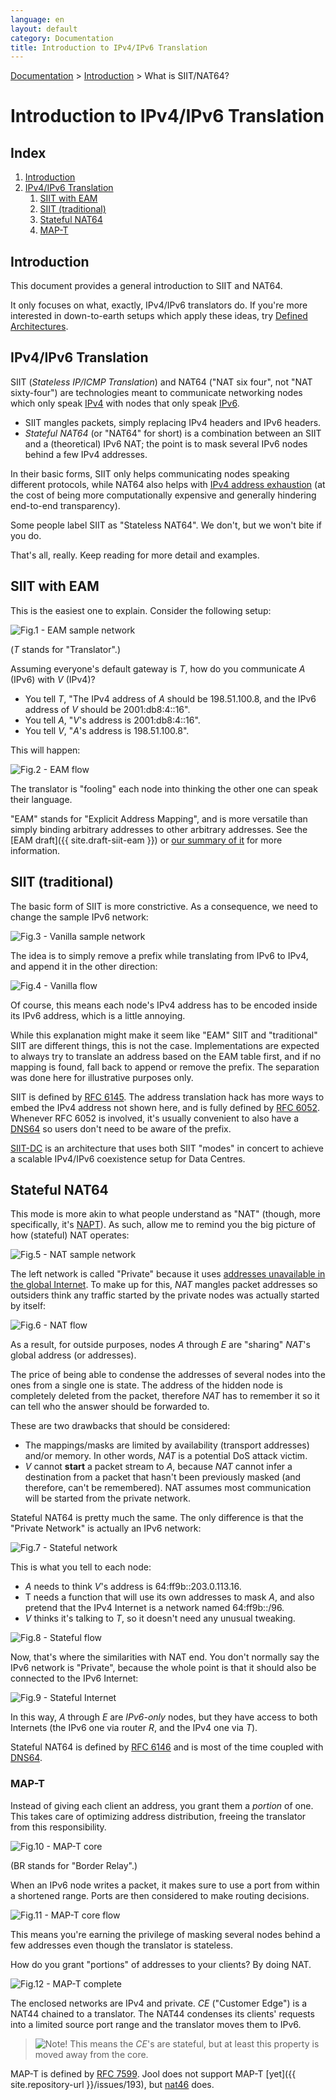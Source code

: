 ```yaml
---
language: en
layout: default
category: Documentation
title: Introduction to IPv4/IPv6 Translation
---
```


[Documentation](documentation.html) > [Introduction](documentation.html#introduction) > What is SIIT/NAT64?

# Introduction to IPv4/IPv6 Translation

## Index

1. [Introduction](#introduction)
2. [IPv4/IPv6 Translation](#ipv4ipv6-translation)
   1. [SIIT with EAM](#siit-with-eam)
   2. [SIIT (traditional)](#siit-traditional)
   3. [Stateful NAT64](#stateful-nat64)
   4. [MAP-T](#map-t)

## Introduction

This document provides a general introduction to SIIT and NAT64.

It only focuses on what, exactly, IPv4/IPv6 translators do. If you're more interested in down-to-earth setups which apply these ideas, try [Defined Architectures](documentation.html#defined-architectures).

## IPv4/IPv6 Translation

SIIT (_Stateless IP/ICMP Translation_) and NAT64 ("NAT six four", not "NAT sixty-four") are technologies meant to communicate networking nodes which only speak [IPv4](http://en.wikipedia.org/wiki/IPv4) with nodes that only speak [IPv6](http://en.wikipedia.org/wiki/IPv6).

- SIIT mangles packets, simply replacing IPv4 headers and IPv6 headers.
- _Stateful NAT64_ (or "NAT64" for short) is a combination between an SIIT and a (theoretical) IPv6 NAT; the point is to mask several IPv6 nodes behind a few IPv4 addresses.

In their basic forms, SIIT only helps communicating nodes speaking different protocols, while NAT64 also helps with [IPv4 address exhaustion](http://en.wikipedia.org/wiki/IPv4_address_exhaustion) (at the cost of being more computationally expensive and generally hindering end-to-end transparency).

Some people label SIIT as "Stateless NAT64". We don't, but we won't bite if you do.

That's all, really. Keep reading for more detail and examples.

## SIIT with EAM

This is the easiest one to explain. Consider the following setup:

![Fig.1 - EAM sample network](../images/network/eam.svg)

(_T_ stands for "Translator".)

Assuming everyone's default gateway is _T_, how do you communicate _A_ (IPv6) with _V_ (IPv4)?

- You tell _T_, "The IPv4 address of _A_ should be 198.51.100.8, and the IPv6 address of _V_ should be 2001:db8:4::16".
- You tell _A_, "_V_'s address is 2001:db8:4::16".
- You tell _V_, "_A_'s address is 198.51.100.8".

This will happen:

![Fig.2 - EAM flow](../images/flow/eam-en.svg)

The translator is "fooling" each node into thinking the other one can speak their language.

"EAM" stands for "Explicit Address Mapping", and is more versatile than simply binding arbitrary addresses to other arbitrary addresses. See the [EAM draft]({{ site.draft-siit-eam }}) or [our summary of it](eamt.html) for more information.

## SIIT (traditional)

The basic form of SIIT is more constrictive. As a consequence, we need to change the sample IPv6 network:

![Fig.3 - Vanilla sample network](../images/network/vanilla.svg)

The idea is to simply remove a prefix while translating from IPv6 to IPv4, and append it in the other direction:

![Fig.4 - Vanilla flow](../images/flow/vanilla-en.svg)

Of course, this means each node's IPv4 address has to be encoded inside its IPv6 address, which is a little annoying.

While this explanation might make it seem like "EAM" SIIT and "traditional" SIIT are different things, this is not the case. Implementations are expected to always try to translate an address based on the EAM table first, and if no mapping is found, fall back to append or remove the prefix. The separation was done here for illustrative purposes only.

SIIT is defined by [RFC 6145](http://tools.ietf.org/html/rfc6145). The address translation hack has more ways to embed the IPv4 address not shown here, and is fully defined by [RFC 6052](http://tools.ietf.org/html/rfc6052). Whenever RFC 6052 is involved, it's usually convenient to also have a [DNS64](dns64.html) so users don't need to be aware of the prefix.

[SIIT-DC](siit-dc.html) is an architecture that uses both SIIT "modes" in concert to achieve a scalable IPv4/IPv6 coexistence setup for Data Centres.

## Stateful NAT64

This mode is more akin to what people understand as "NAT" (though, more specifically, it's [NAPT](https://tools.ietf.org/html/rfc2663#section-4.1.2)). As such, allow me to remind you the big picture of how (stateful) NAT operates:

![Fig.5 - NAT sample network](../images/network/nat-en.svg)

The left network is called "Private" because it uses [addresses unavailable in the global Internet](http://en.wikipedia.org/wiki/Private_network). To make up for this, _NAT_ mangles packet addresses so outsiders think any traffic started by the private nodes was actually started by itself:

![Fig.6 - NAT flow](../images/flow/nat-en.svg)

As a result, for outside purposes, nodes _A_ through _E_ are "sharing" _NAT_'s global address (or addresses).

The price of being able to condense the addresses of several nodes into the ones from a single one is state. The address of the hidden node is completely deleted from the packet, therefore _NAT_ has to remember it so it can tell who the answer should be forwarded to.

These are two drawbacks that should be considered:

- The mappings/masks are limited by availability (transport addresses) and/or memory. In other words, _NAT_ is a potential DoS attack victim.
- _V_ cannot **start** a packet stream to _A_, because _NAT_ cannot infer a destination from a packet that hasn't been previously masked (and therefore, can't be remembered). NAT assumes most communication will be started from the private network.

Stateful NAT64 is pretty much the same. The only difference is that the "Private Network" is actually an IPv6 network:

![Fig.7 - Stateful network](../images/network/stateful.svg)

This is what you tell to each node:

- _A_ needs to think _V_'s address is 64:ff9b::203.0.113.16.
- T needs a function that will use its own addresses to mask _A_, and also pretend that the IPv4 Internet is a network named 64:ff9b::/96.
- _V_ thinks it's talking to _T_, so it doesn't need any unusual tweaking.

![Fig.8 - Stateful flow](../images/flow/stateful-en.svg)

Now, that's where the similarities with NAT end. You don't normally say the IPv6 network is "Private", because the whole point is that it should also be connected to the IPv6 Internet:

![Fig.9 - Stateful Internet](../images/network/full-en.svg)

In this way, _A_ through _E_ are _IPv6-only_ nodes, but they have access to both Internets (the IPv6 one via router _R_, and the IPv4 one via _T_).

Stateful NAT64 is defined by [RFC 6146](http://tools.ietf.org/html/rfc6146) and is most of the time coupled with [DNS64](dns64.html).

### MAP-T

Instead of giving each client an address, you grant them a _portion_ of one. This takes care of optimizing address distribution, freeing the translator from this responsibility.

![Fig.10 - MAP-T core](../images/network/mapt-core.svg)

(BR stands for "Border Relay".)

When an IPv6 node writes a packet, it makes sure to use a port from within a shortened range. Ports are then considered to make routing decisions.

![Fig.11 - MAP-T core flow](../images/flow/mapt-core.svg)

This means you're earning the privilege of masking several nodes behind a few addresses even though the translator is stateless.

How do you grant "portions" of addresses to your clients? By doing NAT.

![Fig.12 - MAP-T complete](../images/network/mapt-complete.svg)

The enclosed networks are IPv4 and private. _CE_ ("Customer Edge") is a NAT44 chained to a translator. The NAT44 condenses its clients' requests into a limited source port range and the translator moves them to IPv6.

> ![Note!](../images/bulb.svg) This means the _CE_'s are stateful, but at least this property is moved away from the core.

MAP-T is defined by [RFC 7599](https://tools.ietf.org/html/rfc7599). Jool does not support MAP-T [yet]({{ site.repository-url }}/issues/193), but [nat46](https://github.com/ayourtch/nat46) does.


